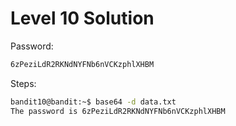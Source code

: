 # Level 10 Solution

Password:

```txt
6zPeziLdR2RKNdNYFNb6nVCKzphlXHBM
```

Steps:

```bash
bandit10@bandit:~$ base64 -d data.txt
The password is 6zPeziLdR2RKNdNYFNb6nVCKzphlXHBM
```
